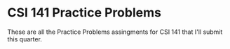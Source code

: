 # CSI 141 Practice Problems 
These are all the Practice Problems assingments for CSI 141 that I'll submit this quarter. 
